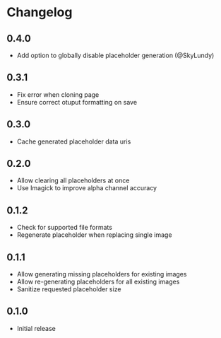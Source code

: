 # Changelog

## 0.4.0

- Add option to globally disable placeholder generation (@SkyLundy)

## 0.3.1

- Fix error when cloning page
- Ensure correct otuput formatting on save

## 0.3.0

- Cache generated placeholder data uris

## 0.2.0

- Allow clearing all placeholders at once
- Use Imagick to improve alpha channel accuracy

## 0.1.2

- Check for supported file formats
- Regenerate placeholder when replacing single image

## 0.1.1

- Allow generating missing placeholders for existing images
- Allow re-generating placeholders for all existing images
- Sanitize requested placeholder size

## 0.1.0

- Initial release
